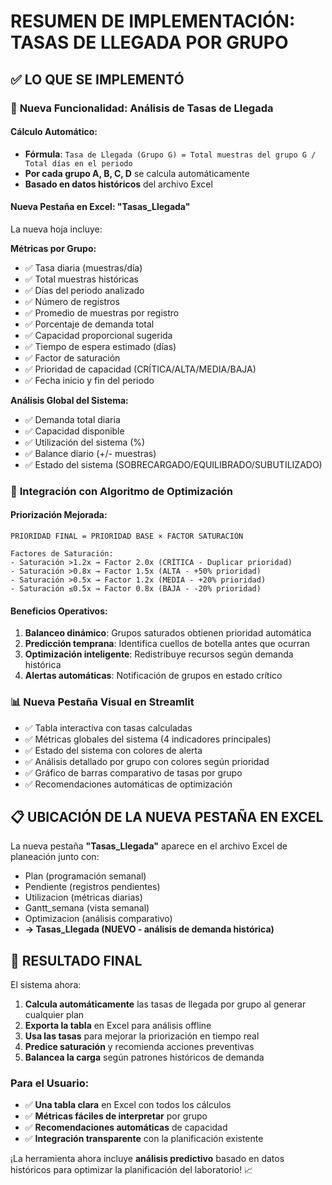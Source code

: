 # RESUMEN DE IMPLEMENTACIÓN: TASAS DE LLEGADA POR GRUPO

## ✅ LO QUE SE IMPLEMENTÓ

### 🧮 **Nueva Funcionalidad: Análisis de Tasas de Llegada**

#### **Cálculo Automático:**
- **Fórmula**: `Tasa de Llegada (Grupo G) = Total muestras del grupo G / Total días en el periodo`
- **Por cada grupo A, B, C, D** se calcula automáticamente
- **Basado en datos históricos** del archivo Excel

#### **Nueva Pestaña en Excel: "Tasas_Llegada"**
La nueva hoja incluye:

**Métricas por Grupo:**
- ✅ Tasa diaria (muestras/día)
- ✅ Total muestras históricas
- ✅ Días del periodo analizado
- ✅ Número de registros
- ✅ Promedio de muestras por registro
- ✅ Porcentaje de demanda total
- ✅ Capacidad proporcional sugerida
- ✅ Tiempo de espera estimado (días)
- ✅ Factor de saturación
- ✅ Prioridad de capacidad (CRÍTICA/ALTA/MEDIA/BAJA)
- ✅ Fecha inicio y fin del periodo

**Análisis Global del Sistema:**
- ✅ Demanda total diaria
- ✅ Capacidad disponible
- ✅ Utilización del sistema (%)
- ✅ Balance diario (+/- muestras)
- ✅ Estado del sistema (SOBRECARGADO/EQUILIBRADO/SUBUTILIZADO)

### 🎯 **Integración con Algoritmo de Optimización**

#### **Priorización Mejorada:**
```
PRIORIDAD FINAL = PRIORIDAD BASE × FACTOR SATURACIÓN

Factores de Saturación:
- Saturación >1.2x → Factor 2.0x (CRÍTICA - Duplicar prioridad)
- Saturación >0.8x → Factor 1.5x (ALTA - +50% prioridad)  
- Saturación >0.5x → Factor 1.2x (MEDIA - +20% prioridad)
- Saturación ≤0.5x → Factor 0.8x (BAJA - -20% prioridad)
```

#### **Beneficios Operativos:**
1. **Balanceo dinámico**: Grupos saturados obtienen prioridad automática
2. **Predicción temprana**: Identifica cuellos de botella antes que ocurran
3. **Optimización inteligente**: Redistribuye recursos según demanda histórica
4. **Alertas automáticas**: Notificación de grupos en estado crítico

### 📊 **Nueva Pestaña Visual en Streamlit**
- ✅ Tabla interactiva con tasas calculadas
- ✅ Métricas globales del sistema (4 indicadores principales)
- ✅ Estado del sistema con colores de alerta
- ✅ Análisis detallado por grupo con colores según prioridad
- ✅ Gráfico de barras comparativo de tasas por grupo
- ✅ Recomendaciones automáticas de optimización

## 📋 **UBICACIÓN DE LA NUEVA PESTAÑA EN EXCEL**

La nueva pestaña **"Tasas_Llegada"** aparece en el archivo Excel de planeación junto con:
- Plan (programación semanal)
- Pendiente (registros pendientes)
- Utilizacion (métricas diarias)
- Gantt_semana (vista semanal)
- Optimizacion (análisis comparativo)
- **→ Tasas_Llegada (NUEVO - análisis de demanda histórica)**

## 🎉 **RESULTADO FINAL**

El sistema ahora:
1. **Calcula automáticamente** las tasas de llegada por grupo al generar cualquier plan
2. **Exporta la tabla** en Excel para análisis offline
3. **Usa las tasas** para mejorar la priorización en tiempo real
4. **Predice saturación** y recomienda acciones preventivas
5. **Balancea la carga** según patrones históricos de demanda

### **Para el Usuario:**
- ✅ **Una tabla clara** en Excel con todos los cálculos
- ✅ **Métricas fáciles de interpretar** por grupo
- ✅ **Recomendaciones automáticas** de capacidad
- ✅ **Integración transparente** con la planificación existente

¡La herramienta ahora incluye **análisis predictivo** basado en datos históricos para optimizar la planificación del laboratorio! 📈
